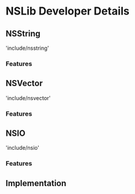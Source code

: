 # NSLib Developer Details

## NSString

'include/nsstring'

### Features

## NSVector

'include/nsvector'

### Features

## NSIO

'include/nsio'

### Features

## Implementation
